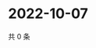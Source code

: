 # 2022-10-07

共 0 条

<!-- BEGIN WEIBO -->
<!-- 最后更新时间 Fri Oct 07 2022 11:48:51 GMT+0800 (China Standard Time) -->

<!-- END WEIBO -->
